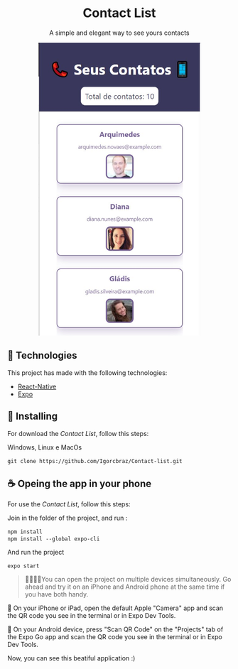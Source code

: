 <!-- Logo -->
<div align="center">
  <h1>Contact List</h1>
  <p>A simple and elegant way to see yours contacts</p>
</div>

<div align="center">
  <img widht="340px" height="660px" src="src/Assets/Images/App.jpg"/>
</div>

## 🧪 Technologies

This project has made with the following technologies:
- [React-Native](https://reactnative.dev/)
- [Expo](https://expo.dev/)

## 🚀 Installing

For download the _Contact List_, follow this steps:

Windows, Linux e MacOs
```
git clone https://github.com/Igorcbraz/Contact-list.git
```

## ☕ Opeing the app in your phone 

For use the _Contact List_, follow this steps:

Join in the folder of the project, and run :
```
npm install
npm install --global expo-cli
```
And run the project
```
expo start
```

> 👨‍👩‍👧‍👧You can open the project on multiple devices simultaneously. Go ahead and try it on an iPhone and Android phone at the same time if you have both handy.

🍎 On your iPhone or iPad, open the default Apple "Camera" app and scan the QR code you see in the terminal or in Expo Dev Tools.

🤖 On your Android device, press "Scan QR Code" on the "Projects" tab of the Expo Go app and scan the QR code you see in the terminal or in Expo Dev Tools.

Now, you can see this beatiful application :)


